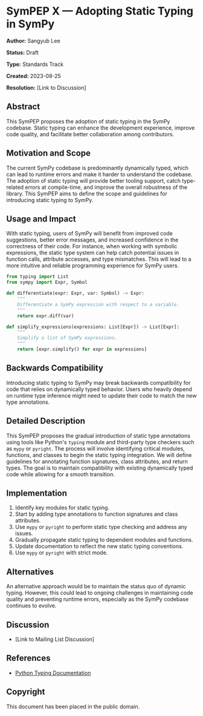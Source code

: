 # SymPEP X — Adopting Static Typing in SymPy

**Author:** Sangyub Lee

**Status:** Draft

**Type:** Standards Track

**Created:** 2023-08-25

**Resolution:** [Link to Discussion]

## Abstract

This SymPEP proposes the adoption of static typing in the SymPy codebase. Static typing can enhance the development experience, improve code quality, and facilitate better collaboration among contributors.

## Motivation and Scope

The current SymPy codebase is predominantly dynamically typed, which can lead to runtime errors and make it harder to understand the codebase. The adoption of static typing will provide better tooling support, catch type-related errors at compile-time, and improve the overall robustness of the library. This SymPEP aims to define the scope and guidelines for introducing static typing to SymPy.

## Usage and Impact

With static typing, users of SymPy will benefit from improved code suggestions, better error messages, and increased confidence in the correctness of their code. For instance, when working with symbolic expressions, the static type system can help catch potential issues in function calls, attribute accesses, and type mismatches. This will lead to a more intuitive and reliable programming experience for SymPy users.

```python
from typing import List
from sympy import Expr, Symbol

def differentiate(expr: Expr, var: Symbol) -> Expr:
    """
    Differentiate a SymPy expression with respect to a variable.
    """
    return expr.diff(var)

def simplify_expressions(expressions: List[Expr]) -> List[Expr]:
    """
    Simplify a list of SymPy expressions.
    """
    return [expr.simplify() for expr in expressions]

```

## Backwards Compatibility

Introducing static typing to SymPy may break backwards compatibility for code that relies on dynamically typed behavior. Users who heavily depend on runtime type inference might need to update their code to match the new type annotations.

## Detailed Description

This SymPEP proposes the gradual introduction of static type annotations using tools like Python's `typing` module and third-party type checkers such as `mypy` or `pyright`. The process will involve identifying critical modules, functions, and classes to begin the static typing integration. We will define guidelines for annotating function signatures, class attributes, and return types. The goal is to maintain compatibility with existing dynamically typed code while allowing for a smooth transition.

## Implementation

1. Identify key modules for static typing.
2. Start by adding type annotations to function signatures and class attributes.
3. Use `mypy` or `pyright` to perform static type checking and address any issues.
4. Gradually propagate static typing to dependent modules and functions.
5. Update documentation to reflect the new static typing conventions.
6. Use `mypy` or `pyright` with strict mode.

## Alternatives

An alternative approach would be to maintain the status quo of dynamic typing. However, this could lead to ongoing challenges in maintaining code quality and preventing runtime errors, especially as the SymPy codebase continues to evolve.

## Discussion

- [Link to Mailing List Discussion]

## References

- [Python Typing Documentation](https://docs.python.org/3/library/typing.html)

## Copyright

This document has been placed in the public domain.
